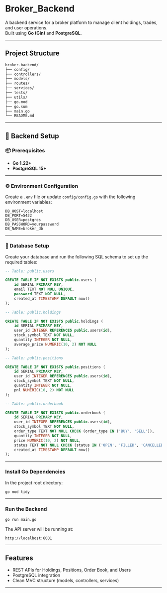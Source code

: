 # Broker_Backend
A backend service for a broker platform to manage client holdings, trades, and user operations.  
Built using **Go (Gin)** and **PostgreSQL**.

---

## Project Structure  

```bash
broker-backend/
├── config/
├── controllers/
├── models/
├── routes/
├── services/
├── tests/
├── utils/
├── go.mod
├── go.sum
├── main.go
└── README.md
```

---

## 🚀 Backend Setup  

### 📦 Prerequisites  

- **Go 1.22+**
- **PostgreSQL 15+**

---

### ⚙️ Environment Configuration  

Create a `.env` file or update `config/config.go` with the following environment variables:

```env
DB_HOST=localhost
DB_PORT=5432
DB_USER=postgres
DB_PASSWORD=yourpassword
DB_NAME=broker_db
```

---

### 🐘 Database Setup  

Create your database and run the following SQL schema to set up the required tables:

```sql
-- Table: public.users

CREATE TABLE IF NOT EXISTS public.users (
    id SERIAL PRIMARY KEY,
    email TEXT NOT NULL UNIQUE,
    password TEXT NOT NULL,
    created_at TIMESTAMP DEFAULT now()
);

-- Table: public.holdings

CREATE TABLE IF NOT EXISTS public.holdings (
    id SERIAL PRIMARY KEY,
    user_id INTEGER REFERENCES public.users(id),
    stock_symbol TEXT NOT NULL,
    quantity INTEGER NOT NULL,
    average_price NUMERIC(10, 2) NOT NULL
);

-- Table: public.positions

CREATE TABLE IF NOT EXISTS public.positions (
    id SERIAL PRIMARY KEY,
    user_id INTEGER REFERENCES public.users(id),
    stock_symbol TEXT NOT NULL,
    quantity INTEGER NOT NULL,
    pnl NUMERIC(10, 2) NOT NULL
);

-- Table: public.orderbook

CREATE TABLE IF NOT EXISTS public.orderbook (
    id SERIAL PRIMARY KEY,
    user_id INTEGER REFERENCES public.users(id),
    stock_symbol TEXT NOT NULL,
    order_type TEXT NOT NULL CHECK (order_type IN ('BUY', 'SELL')),
    quantity INTEGER NOT NULL,
    price NUMERIC(10, 2) NOT NULL,
    status TEXT NOT NULL CHECK (status IN ('OPEN', 'FILLED', 'CANCELLED')),
    created_at TIMESTAMP DEFAULT now()
);
```

---

### Install Go Dependencies  

In the project root directory:

```bash
go mod tidy
```

---

###  Run the Backend  

```bash
go run main.go
```

The API server will be running at:

```
http://localhost:6001
```

---

## Features  

- REST APIs for Holdings, Positions, Order Book, and Users
- PostgreSQL integration
- Clean MVC structure (models, controllers, services)

---
